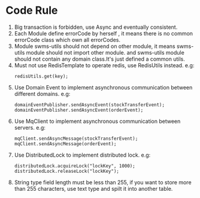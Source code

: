 # Code Rule

1. Big transaction is forbidden, use Async and eventually consistent.
2. Each Module define errorCode by herself , it means there is no common errorCode class which own all errorCodes.
3. Module swms-utils should not depend on other module, it means swms-utils module should not import other module. and
   swms-utils module should not contain any domain class.It's just defined a common utils.
4. Must not use RedisTemplate to operate redis, use RedisUtils instead. e.g:
   ```
   redisUtils.get(key);
   ```
5. Use Domain Event to implement asynchronous communication between different domains. e.g:
   ```
   domainEventPublisher.sendAsyncEvent(stockTransferEvent);
   domainEventPublisher.sendAsyncEvent(orderEvent);
   ```
6. Use MqClient to implement asynchronous communication between servers. e.g:
   ```
   mqClient.sendAsyncMessage(stockTransferEvent);
   mqClient.sendAsyncMessage(orderEvent);
   ```
7. Use DistributedLock to implement distributed lock. e.g:
   ```
   distributedLock.acquireLock("lockKey", 1000);
   distributedLock.releaseLock("lockKey");
   ```
8. String type field length must be less than 255, if you want to store more than 255 characters, use text type and
   spilt it into another table.   
